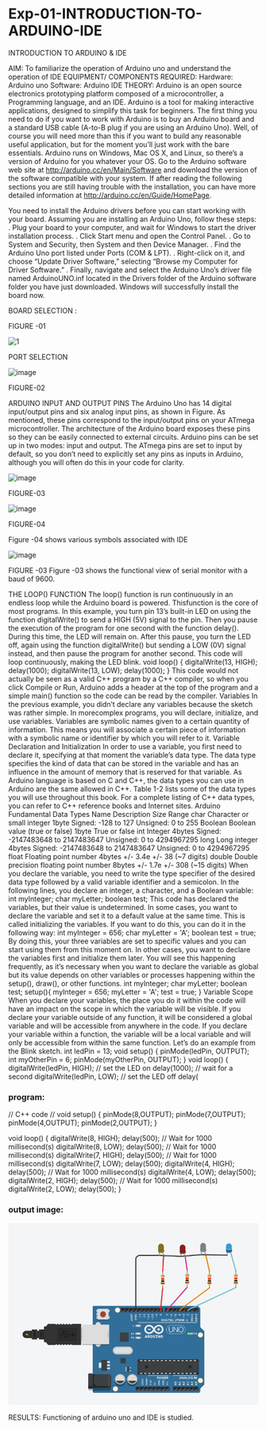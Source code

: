 # Exp-01-INTRODUCTION-TO-ARDUINO-IDE

INTRODUCTION TO ARDUINO & IDE


AIM: To familiarize the operation of Arduino uno and understand the operation of IDE 
EQUIPMENT/ COMPONENTS REQUIRED:
	Hardware: Arduino uno 
	Software: Arduino IDE 
THEORY:
Arduino is an open source electronics prototyping platform composed of a microcontroller, a Programming language, and an IDE. Arduino is a tool for making interactive applications, designed to simplify this task for beginners.
The first thing you need to do if you want to work with Arduino is to buy an Arduino board and a standard USB cable (A-to-B plug if you are using an Arduino Uno). Well, of course you will need more than this if you want to build any reasonable useful application, but for the moment you’ll just work with the bare essentials. Arduino runs on Windows, Mac OS X, and Linux, so there’s a version of Arduino for you whatever your OS. Go to the Arduino software web site at http://arduino.cc/en/Main/Software and download the version of the software compatible with your system. If after reading the following sections you are still having trouble with the installation, you can have more detailed information at http://arduino.cc/en/Guide/HomePage.

You need to install the Arduino drivers before you can start working with your board. Assuming you are installing an Arduino Uno, follow these steps:
. Plug your board to your computer, and wait for Windows to start the driver installation process. 
. Click Start menu and open the Control Panel.
. Go to System and Security, then System and then Device Manager.
. Find the Arduino Uno port listed under Ports (COM & LPT).
. Right-click on it, and choose “Update Driver Software,” selecting “Browse my Computer for Driver Software.”
. Finally, navigate and select the Arduino Uno’s driver file named ArduinoUNO.inf located in the Drivers folder of the Arduino software folder you have just downloaded. Windows will successfully install the board now.

BOARD SELECTION :
 

FIGURE -01



![1](https://user-images.githubusercontent.com/36288975/163127561-8f7597c7-c481-44e9-94cb-90bce2932d06.jpg)


PORT SELECTION 


 
![image](https://user-images.githubusercontent.com/36288975/163127751-6542261b-9670-4cc9-98ba-426a0a2f73a7.png)

FIGURE-02




ARDUINO INPUT AND OUTPUT PINS
The Arduino Uno has 14 digital input/output pins and six analog input pins, as shown in Figure. As mentioned, these pins correspond to the input/output pins on your ATmega microcontroller. The architecture of the Arduino board exposes these pins so they can be easily connected to external circuits. Arduino pins can be set up in two modes: input and output. The ATmega pins are set to input by default, so you don’t need to explicitly set any pins as inputs in Arduino, although you will often do this in your code for clarity.


 ![image](https://user-images.githubusercontent.com/36288975/163127780-c43afb60-dd14-482d-b1b2-a2c297ccd68a.png)


FIGURE-03






![image](https://user-images.githubusercontent.com/36288975/163127840-d65c1af4-aa3f-42eb-b7bf-41cc9e8f3fae.png)


FIGURE-04



Figure -04 shows various symbols associated with IDE 

 
![image](https://user-images.githubusercontent.com/36288975/163127854-1b1ce83e-43be-44b9-b313-ab42932fcabf.png)

FIGURE -03
Figure -03 shows the functional view of serial monitor with a baud of 9600.

THE LOOP() FUNCTION
The loop() function is run continuously in an endless loop while the Arduino board is powered. Thisfunction is the core of most programs.
In this example, you turn pin 13’s built-in LED on using the function digitalWrite() to send a HIGH (5V) signal to the pin. Then you pause the execution of the program for one second with the function delay(). During this time, the LED will remain on. After this pause, you turn the LED off, again using the function digitalWrite() but sending a LOW (0V) signal instead, and then pause the program for another second. This code will loop continuously, making the LED blink.
void loop() {
digitalWrite(13, HIGH);
delay(1000);
digitalWrite(13, LOW);
delay(1000);
}
This code would not actually be seen as a valid C++ program by a C++ compiler, so when you click Compile or Run, Arduino adds a header at the top of the program and a simple main() function so the code can be read by the compiler.
Variables
In the previous example, you didn’t declare any variables because the sketch was rather simple. In morecomplex programs, you will declare, initialize, and use variables.
Variables are symbolic names given to a certain quantity of information. This means you will associate a certain piece of information with a symbolic name or identifier by which you will refer to it.
Variable Declaration and Initialization
In order to use a variable, you first need to declare it, specifying at that moment the variable’s data type.
The data type specifies the kind of data that can be stored in the variable and has an influence in the amount of memory that is reserved for that variable.
As Arduino language is based on C and C++, the data types you can use in Arduino are the same
allowed in C++. Table 1-2 lists some of the data types you will use throughout this book. For a complete listing of C++ data types, you can refer to C++ reference books and Internet sites.
Arduino Fundamental Data Types
Name Description Size Range
char Character or small integer 1byte Signed: -128 to 127
Unsigned: 0 to 255
Boolean
 Boolean value (true or false) 1byte True or false
int Integer 4bytes Signed: -2147483648 to 2147483647
Unsigned: 0 to 4294967295
long Long integer 4bytes Signed: -2147483648 to 2147483647
Unsigned: 0 to 4294967295
float Floating point number 4bytes +/- 3.4e +/- 38 (~7 digits)
double Double precision floating point number 8bytes +/- 1.7e +/- 308 (~15 digits)
When you declare the variable, you need to write the type specifier of the desired data type followed
by a valid variable identifier and a semicolon. In the following lines, you declare an integer, a character,
and a Boolean variable:
int myInteger;
char myLetter;
boolean test;
This code has declared the variables, but their value is undetermined. In some cases, you want to declare the variable and set it to a default value at the same time. This is called initializing the variables. If you want to do this, you can do it in the following way:
int myInteger = 656;
char myLetter = 'A';
boolean test = true;
By doing this, your three variables are set to specific values and you can start using them from this moment on.
In other cases, you want to declare the variables first and initialize them later. You will see this happening frequently, as it’s necessary when you want to declare the variable as global but its value depends on other variables or processes happening within the setup(), draw(), or other functions.
int myInteger;
char myLetter;
boolean test;
setup(){
myInteger = 656;
myLetter = 'A';
test = true;
}
Variable Scope
When you declare your variables, the place you do it within the code will have an impact on the scope in which the variable will be visible. If you declare your variable outside of any function, it will be considered a global variable and will be accessible from anywhere in the code. If you declare your variable within a function, the variable will be a local variable and will only be accessible from within the same function. Let’s do an example from the Blink sketch.
int ledPin = 13;
void setup() {
pinMode(ledPin, OUTPUT);
int myOtherPin = 6;
pinMode(myOtherPin, OUTPUT);
}
void loop() {
digitalWrite(ledPin, HIGH); // set the LED on
delay(1000); // wait for a second
digitalWrite(ledPin, LOW); // set the LED off
delay(
### program:
// C++ code
//
void setup()
{
  pinMode(8,OUTPUT);
  pinMode(7,OUTPUT);
  pinMode(4,OUTPUT);
  pinMode(2,OUTPUT); 
}

void loop()
{
  digitalWrite(8, HIGH);
  delay(500); // Wait for 1000 millisecond(s)
  digitalWrite(8, LOW);
  delay(500); // Wait for 1000 millisecond(s)
  digitalWrite(7, HIGH);
  delay(500); // Wait for 1000 millisecond(s)
  digitalWrite(7, LOW);
  delay(500);
  digitalWrite(4, HIGH);
  delay(500); // Wait for 1000 millisecond(s)
  digitalWrite(4, LOW);
  delay(500);
  digitalWrite(2, HIGH);
  delay(500); // Wait for 1000 millisecond(s)
  digitalWrite(2, LOW);
  delay(500);
}
### output image:
![output](out.png)


RESULTS:
Functioning of arduino uno and IDE is studied.


